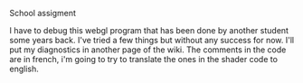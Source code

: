 School assigment

I have to debug this webgl program that has been done by another student some years back.
I've tried a few things but without any success for now. I'll put my diagnostics in another page of the wiki.
The comments in the code are in french, i'm going to try to translate the ones in the shader code to english.
